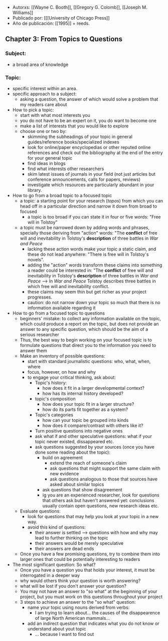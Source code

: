 - Autorxs: [[Wayne C. Booth]], [[Gregory G. Colomb]], [[Joseph M. Williams]]
- Publicado por: [[[University of Chicago Press]] 
- Año de publicación: [[1995]] + reeds.

## Chapter 3: From Topics to Questions
### Subject: 
- a broad area of knowledge
### Topic: 
- specific interest within an area. 
- specific approach to a subject:
	- asking a question, the answer of which would solve a problem that my readers care about
- How to pick a topic:
	- start with what most interests you
	- you do not have to be an expert on it, you do want to become one
	- make a list of interests that you would like to explore
	- choose one or two by:
		- skimming the subheadings of your topic in general guides/reference books/specialized indexes
		- look for online/paper encyclopedias or other reputed online references and check out the bibliography at the end of the entry for your general topic
		- find ideas in blogs
		- find what interests other researchers
		- skim latest issues of journals in your field (not just articles but conference announcements, calls for papers, reviews)
		- investigate which resources are particularly abundant in your library.
- How to go from a broad topic to a focused topic
	- a topic: a starting point for your research (*topos*) from which you can head off in a particular direction and narrow it down from broad to focused
		- a topic is too broad if you can state it in four or five words: "Free will in Tolstoy"
	- a topic must be narrowed down by adding words and phrases, specially those deriving from "action" words: "The **conflict** of free will and inevitability in Tolstoy's **description** of three battles in *War and Peace*
		- lacking these action words make your topic a static claim, and  these do not lead anywhere: "There is free will in Tolstoy's novels". 
		- adding the "action" words transform these claims into something a reader could be interested in: "The **conflict** of free will and inevitability in Tolstoy's **description** of three battles in *War and Peace* --> In *War and Peace* Tolstoy describes three battles in which free will and inevitability conflict.
		- these claims may seem thin but get richer as your project progresses.
		- caution: do not narrow down your topic so much that there is no information available regarding it
- How to go from a focused topic to questions
	- beginners' mistake: to collect any information available on the topic, which could produce a report on the topic, but does not provide an answer to any specific question, which should be the aim of a serious researcher
	- Thus, the best way to begin working on your focused topic is to formulate questions that direct you to the information you need to answer them
	- Make an inventory of possible questions:
		- start with standard journalistic questions: who, what, when, where
		- focus, however, on how and why
		- to engage your critical thinking, ask about:
			- Topic's history:
				- how does it fit in a larger developmental context?
				- how has its internal history developed?
			- topic's composition
				- how does your topic fit in a larger structure?
				- how do its parts fit together as a system?
			- Topic's categories
				- how can your topic be grouped into kinds
				- how does it compare/contrast with others like it?
			- Turn positive questions into negative ones
			- ask what if and other speculative questions: what if your topic never existed, dissappeared etc.
			- ask questions suggested by your sources (once you have done some reading about the topic):
				- build on agreement
					- extend the reach of someone's claim
					- ask questions that might support the same claim with new evidence
					- ask questions analogous to those that sources have asked about similar topics
				- ask questions that show disagreement
				- ig you are an experienced researcher, look for questions that others ask but haven't answered yet: conclusions usually contain open questions, new research ideas etc.
	- Evaluate questions:
		- look for questions that may help you look at your topic in a new way.
		- avoid this kind of questions:
			- their answer is settled --> questions with how and why may lead to further thinking on the topic
			- their answers would be merely speculative
			- their answers are dead ends
	- Once you have a few promising questions, try to combine them into larger ones that could be potentially interesting to readers
- The most significant question: So what?
	- Once you have a question you that holds your interest, it must be interrogated in a deeper way
	- why would others think your question is worth answering?
	- what will be lost if you don't answer your question?
	- You may not have an answer to "so what"  at the beginning of your project, but you must work on this questions throughout your project
	- 3 steps to achieve an answer to the "so what" question:
		- name your topic using nouns derived from verbs: 
			- I am trying to learn about... the causes of the disappearence of large North American mammals...
		-  add an indirect question that indicates what you do not know or understand about yout topic
			-  ... because I want to find out 



